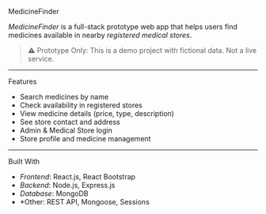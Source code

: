 MedicineFinder

*MedicineFinder* is a full-stack prototype web app that helps users find medicines available in nearby *registered medical stores*.

> ⚠ Prototype Only: This is a demo project with fictional data. Not a live service.

---

Features

- Search medicines by name
- Check availability in registered stores
- View medicine details (price, type, description)
- See store contact and address
- Admin & Medical Store login
- Store profile and medicine management

---

Built With

- *Frontend*: React.js, React Bootstrap
- *Backend*: Node.js, Express.js
- *Database*: MongoDB
- *Other: REST API, Mongoose, Sessions
